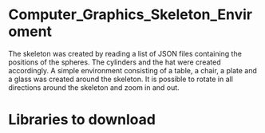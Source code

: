 # Computer_Graphics_Skeleton_Enviroment
The skeleton was created by reading a list of JSON files containing the positions of the spheres. The cylinders and the hat were created accordingly.  A simple environment consisting of a table, a chair, a plate and a glass was created around the skeleton. It is possible to rotate in all directions around the skeleton and zoom in and out.
# Libraries to download
